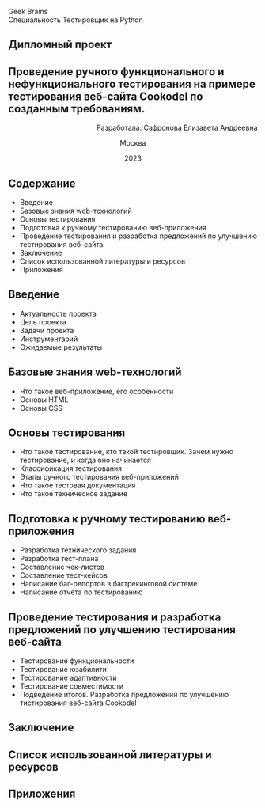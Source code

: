 Geek Brains \
Специальность Тестировщик на Python

## Дипломный проект
## Проведение ручного функционального и нефункционального тестирования на примере тестирования веб-сайта Cookodel по созданным требованиям.


<p style="text-align: right;">Разработалa: Сафронова Елизавета Андреевна</p>
<p style="text-align: center;">Москва</p>
<p style="text-align: center;">2023</p>



## Содержание
* Введение 
* Базовые знания web-технологий
* Основы тестирования
* Подготовка к ручному тестированию веб-приложения 
* Проведение тестирования и разработка предложений по улучшению тестирования веб-сайта 
* Заключение
* Список использованной литературы и ресурсов
* Приложения

## Введение
* Актуальность проекта
* Цель проекта
* Задачи проекта
* Инструментарий
* Ожидаемые результаты

## Базовые знания web-технологий
* Что такое веб-приложение, его особенности
* Основы HTML
* Основы CSS

## Основы тестирования
* Что такое тестирование, кто такой тестировщик. Зачем нужно тестирование, и когда оно начинается
* Классификация тестирования
* Этапы ручного тестирования веб-приложений
* Что такое тестовая документация
* Что такое техническое задание
 
## Подготовка к ручному тестированию веб-приложения
* Разработка технического задания
* Разработка тест-плана
* Составление чек-листов
* Составление тест-кейсов
* Написание баг-репортов в багтрекинговой системе
* Написание отчёта по тестированию 
 
## Проведение тестирования и разработка предложений по улучшению тестирования веб-сайта 
* Тестирование функциональности
* Тестирование юзабилити
* Тестирование адаптивности
* Тестирование совместимости
* Подведение итогов. Разработка предложений по улучшению тистирования веб-сайта Cookodel

## Заключение

## Список использованной литературы и ресурсов

## Приложения